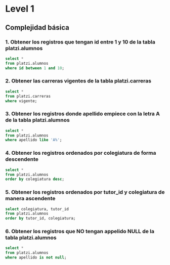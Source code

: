 # Level 1
## Complejidad básica

### 1. Obtener los registros que tengan id entre 1 y 10 de la tabla **platzi.alumnos**

```sql
select *
from platzi.alumnos
where id between 1 and 10;
```

### 2. Obtener las carreras vigentes de la tabla **platzi.carreras**

```sql
select *
from platzi.carreras
where vigente;
```

### 3. Obtener los registros donde apellido empiece con la letra A de la tabla **platzi.alumnos**

```sql
select *
from platzi.alumnos
where apellido like 'A%';
```

### 4. Obtener los registros ordenados por colegiatura de forma descendente

```sql
select *
from platzi.alumnos
order by colegiatura desc;
```

### 5. Obtener los registros ordenados por tutor_id y colegiatura de manera ascendente

```sql
select colegiatura, tutor_id
from platzi.alumnos
order by tutor_id, colegiatura;
```

### 6. Obtener los registros que NO tengan appelido NULL de la tabla **platzi.alumnos**

```sql
select *
from platzi.alumnos
where apellido is not null;
```